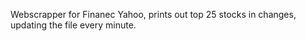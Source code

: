 Webscrapper for Finanec Yahoo, prints out top 25 stocks in changes, updating the file every minute.
